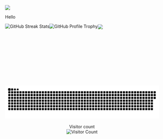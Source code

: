 <a href="#">
  <img height="200" align="center" src="https://my-stats-43gk.vercel.app/api?username=JoseModi97&show_icons=true&theme=radical&hide=contribs,issues&show=discussions_answered&rank_icon=github&include_all_commits=true&card_width=150" />
</a>
<p>Hello</p>
<a href="#">
  <img height="200" align="center" src="https://my-stats-43gk.vercel.app/api/top-langs/?username=JoseModi97&hide=html,scss,css&langs_count=8&layout=compact&theme=radical&card_width=150" />
</a>

<img align="left" height="202" src="https://github-readme-streak-stats.herokuapp.com/?user=JoseModi97&theme=radical" alt="GitHub Streak Stats"/>
<img align="left" height="97" src="https://github-profile-trophy.vercel.app/?username=JoseModi97&theme=radical&no-frame=true&title=Stars,Followers,Commits&column=-1" alt="GitHub Profile Trophy"/>

<a href="#">
  <img src="contributions.svg" alt="Contributions">
</a>

<p align="center">
  Visitor count<br>
  <img src="https://profile-counter.glitch.me/_JoseModi97/count.svg" alt="Visitor Count" />
</p>
